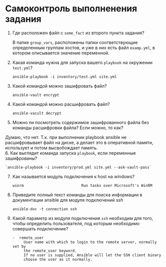 # Самоконтроль выполненения задания

1. Где расположен файл с `some_fact` из второго пункта задания? </br>
   
   В папке `group_vars`, расположены папки соответствующие определенным группам хостов, и уже в них есть файл `examp.yml`,
   в котором описывается значение переменной.</br>

2. Какая команда нужна для запуска вашего `playbook` на окружении `test.yml`?
    
    `ansible-playbook -i inventory/test.yml site.yml` 

3. Какой командой можно зашифровать файл?

    `ansible-vault encrypt`
    
4. Какой командой можно расшифровать файл?

    `ansible-vacult decrypt`

5. Можно ли посмотреть содержимое зашифрованного файла без команды расшифровки файла? Если можно, то как?

  Думаю, что нет. Т.к. при выполнении playbook ansible не расшифровывает файл на диске, а делает это в оперативной памяти, 
  использует и потом высвобождает память. </br>
6. Как выглядит команда запуска `playbook`, если переменные зашифрованы?

    `ansible-playbook -i inventory/prod.yml site.yml --ask-vault-pass`
    
7. Как называется модуль подключения к host на windows?

     ```
     winrm                          Run tasks over Microsoft's WinRM 
     ```
8. Приведите полный текст команды для поиска информации в документации ansible для модуля подключений ssh

    `ansible-doc -t connection ssh`

9. Какой параметр из модуля подключения `ssh` необходим для того, чтобы определить пользователя, под которым необходимо совершать подключение?
    
   ```
   -  remote_user
        User name with which to login to the remote server, normally set by
        the remote_user keyword.
        If no user is supplied, Ansible will let the SSH client binary
        choose the user as it normally.
   ```
